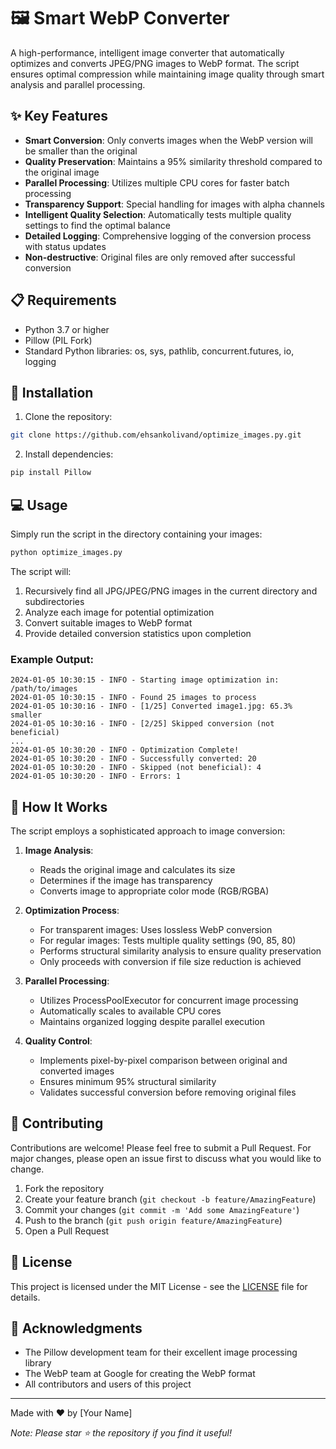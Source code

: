 # 🖼️ Smart WebP Converter


A high-performance, intelligent image converter that automatically optimizes and converts JPEG/PNG images to WebP format. The script ensures optimal compression while maintaining image quality through smart analysis and parallel processing.

## ✨ Key Features

- **Smart Conversion**: Only converts images when the WebP version will be smaller than the original
- **Quality Preservation**: Maintains a 95% similarity threshold compared to the original image
- **Parallel Processing**: Utilizes multiple CPU cores for faster batch processing
- **Transparency Support**: Special handling for images with alpha channels
- **Intelligent Quality Selection**: Automatically tests multiple quality settings to find the optimal balance
- **Detailed Logging**: Comprehensive logging of the conversion process with status updates
- **Non-destructive**: Original files are only removed after successful conversion

## 📋 Requirements

- Python 3.7 or higher
- Pillow (PIL Fork)
- Standard Python libraries: os, sys, pathlib, concurrent.futures, io, logging

## 🚀 Installation

1. Clone the repository:
```bash
git clone https://github.com/ehsankolivand/optimize_images.py.git

```

2. Install dependencies:
```bash
pip install Pillow
```

## 💻 Usage

Simply run the script in the directory containing your images:

```bash
python optimize_images.py
```

The script will:
1. Recursively find all JPG/JPEG/PNG images in the current directory and subdirectories
2. Analyze each image for potential optimization
3. Convert suitable images to WebP format
4. Provide detailed conversion statistics upon completion

### Example Output:
```
2024-01-05 10:30:15 - INFO - Starting image optimization in: /path/to/images
2024-01-05 10:30:15 - INFO - Found 25 images to process
2024-01-05 10:30:16 - INFO - [1/25] Converted image1.jpg: 65.3% smaller
2024-01-05 10:30:16 - INFO - [2/25] Skipped conversion (not beneficial)
...
2024-01-05 10:30:20 - INFO - Optimization Complete!
2024-01-05 10:30:20 - INFO - Successfully converted: 20
2024-01-05 10:30:20 - INFO - Skipped (not beneficial): 4
2024-01-05 10:30:20 - INFO - Errors: 1
```

## 🔧 How It Works

The script employs a sophisticated approach to image conversion:

1. **Image Analysis**:
   - Reads the original image and calculates its size
   - Determines if the image has transparency
   - Converts image to appropriate color mode (RGB/RGBA)

2. **Optimization Process**:
   - For transparent images: Uses lossless WebP conversion
   - For regular images: Tests multiple quality settings (90, 85, 80)
   - Performs structural similarity analysis to ensure quality preservation
   - Only proceeds with conversion if file size reduction is achieved

3. **Parallel Processing**:
   - Utilizes ProcessPoolExecutor for concurrent image processing
   - Automatically scales to available CPU cores
   - Maintains organized logging despite parallel execution

4. **Quality Control**:
   - Implements pixel-by-pixel comparison between original and converted images
   - Ensures minimum 95% structural similarity
   - Validates successful conversion before removing original files

## 🤝 Contributing

Contributions are welcome! Please feel free to submit a Pull Request. For major changes, please open an issue first to discuss what you would like to change.

1. Fork the repository
2. Create your feature branch (`git checkout -b feature/AmazingFeature`)
3. Commit your changes (`git commit -m 'Add some AmazingFeature'`)
4. Push to the branch (`git push origin feature/AmazingFeature`)
5. Open a Pull Request

## 📝 License

This project is licensed under the MIT License - see the [LICENSE](LICENSE) file for details.

## 🙏 Acknowledgments

- The Pillow development team for their excellent image processing library
- The WebP team at Google for creating the WebP format
- All contributors and users of this project

---

Made with ❤️ by [Your Name]

*Note: Please star ⭐ the repository if you find it useful!*
